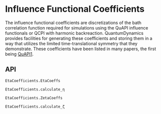 # Influence Functional Coefficients
The influence functional coefficients are discretizations of the bath correlation function required for simulations using the QuAPI influence functionals or QCPI with harmonic backreaction. QuantumDynamics provides facilities for generating these coefficients and storing them in a way that utilizes the limited time-translational symmetry that they demonstrate. These coefficients have been listed in many papers, the first being [QuAPI1](https://dx.doi.org/10.1063/1.469508).

## API
```@docs
EtaCoefficients.EtaCoeffs
```

```@docs
EtaCoefficients.calculate_η
```

```@docs
EtaCoefficients.ZetaCoeffs
```

```@docs
EtaCoefficients.calculate_ζ
```